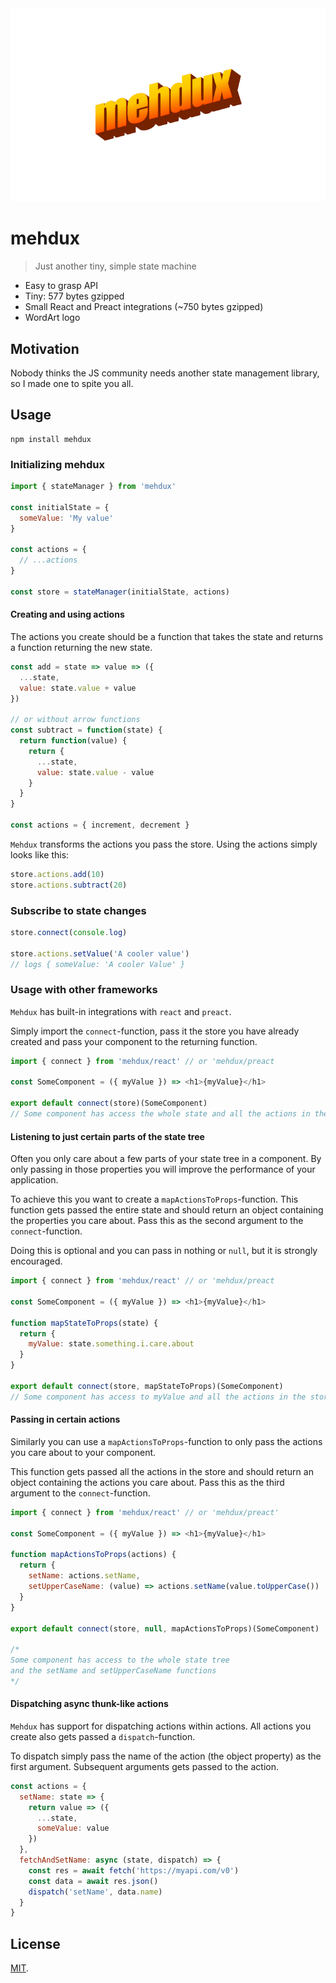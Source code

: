 <div align="center">
  <img src="https://raw.githubusercontent.com/rognstadragnar/aoudad/master/mehdux.png" alt="mehdux">
</div>

# mehdux

> Just another tiny, simple state machine

* Easy to grasp API
* Tiny: 577 bytes gzipped
* Small React and Preact integrations (~750 bytes gzipped)
* WordArt logo

## Motivation

Nobody thinks the JS community needs another state management library, so I made one to spite you all.

## Usage

```
npm install mehdux
```

### Initializing mehdux

```Javascript
import { stateManager } from 'mehdux'

const initialState = {
  someValue: 'My value'
}

const actions = {
  // ...actions
}

const store = stateManager(initialState, actions)
```

#### Creating and using actions
The actions you create should be a function that takes the state and returns a function returning the new state.

```Javascript
const add = state => value => ({
  ...state,
  value: state.value + value
})

// or without arrow functions
const subtract = function(state) {
  return function(value) {
    return {
      ...state,
      value: state.value - value
    }
  }
}

const actions = { increment, decrement }
```
`Mehdux` transforms the actions you pass the store.
 Using the actions simply looks like this:

```Javascript
store.actions.add(10)
store.actions.subtract(20)
```
### Subscribe to state changes

```Javascript
store.connect(console.log)

store.actions.setValue('A cooler value')
// logs { someValue: 'A cooler Value' }
```

### Usage with other frameworks
`Mehdux` has built-in integrations with `react` and `preact`.

Simply import the `connect`-function, pass it the store you have already created and pass your component to the returning function.
```Javascript
import { connect } from 'mehdux/react' // or 'mehdux/preact

const SomeComponent = ({ myValue }) => <h1>{myValue}</h1>

export default connect(store)(SomeComponent)
// Some component has access the whole state and all the actions in the store
```

#### Listening to just certain parts of the state tree
Often you only care about a few parts of your state tree in a component. By only passing in those properties you will improve the performance of your application.

To achieve this you want to create a `mapActionsToProps`-function. This function gets passed the entire state and should return an object containing the properties you care about. Pass this as the second argument to the `connect`-function.

Doing this is optional and you can pass in nothing or `null`, but it is strongly encouraged.
```Javascript
import { connect } from 'mehdux/react' // or 'mehdux/preact

const SomeComponent = ({ myValue }) => <h1>{myValue}</h1>

function mapStateToProps(state) {
  return {
    myValue: state.something.i.care.about
  }
}

export default connect(store, mapStateToProps)(SomeComponent)
// Some component has access to myValue and all the actions in the store
```

#### Passing in certain actions
Similarly you can use a `mapActionsToProps`-function to only pass the actions you care about to your component.

This function gets passed all the actions in the store and should return an object containing the actions you care about. Pass this as the third argument to the `connect`-function.

```Javascript
import { connect } from 'mehdux/react' // or 'mehdux/preact'

const SomeComponent = ({ myValue }) => <h1>{myValue}</h1>

function mapActionsToProps(actions) {
  return {
    setName: actions.setName,
    setUpperCaseName: (value) => actions.setName(value.toUpperCase())
  }
}

export default connect(store, null, mapActionsToProps)(SomeComponent)

/*
Some component has access to the whole state tree
and the setName and setUpperCaseName functions
*/
```

#### Dispatching async thunk-like actions
`Mehdux` has support for dispatching actions within actions.
All actions you create also gets passed a `dispatch`-function.

To dispatch simply pass the name of the action (the object property) as the first argument. Subsequent arguments gets passed to the action.


```Javascript
const actions = {
  setName: state => {
    return value => ({
      ...state,
      someValue: value
    })
  },
  fetchAndSetName: async (state, dispatch) => {
    const res = await fetch('https://myapi.com/v0')
    const data = await res.json()
    dispatch('setName', data.name)
  }
}
```

## License

[MIT](LICENSE).
